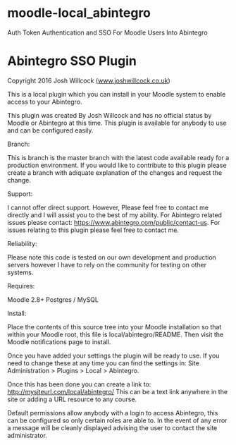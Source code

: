 # moodle-local_abintegro
Auth Token Authentication and SSO For Moodle Users Into Abintegro

Abintegro SSO Plugin
=======

Copyright 2016 Josh Willcock (www.joshwillcock.co.uk)

This is a local plugin which you can install in your Moodle system to enable access to your Abintegro.

This plugin was created By Josh Willcock and has no official status by Moodle
or Abintegro at this time. This plugin is available for anybody to use and can
be configured easily.


Branch:

This is branch is the master branch with the latest code available ready for a production
environment. If you would like to contribute to this plugin please create a branch with
adiquate explanation of the changes and request the change.

Support:

I cannot offer direct support. However, Please feel free to contact me directly and
I will assist you to the best of my ability. For Abintegro related issues please
contact: https://www.abintegro.com/public/contact-us. For issues relating to this plugin
please feel free to contact me.

Reliability:

Please note this code is tested on our own development and production servers however
I have to rely on the community for testing on other systems.

Requires:

Moodle 2.8+
Postgres / MySQL

Install:

Place the contents of this source tree into your Moodle installation so that
within your Moodle root, this file is local/abintegro/README. Then visit the
Moodle notifications page to install.

Once you have added your settings the plugin will be ready to use. If you need
to change these at any time you can find the settings in:
Site Administration > Plugins > Local > Abintegro.

Once this has been done you can create a link to: http://mysiteurl.com/local/abintegro/
This can be a text link anywhere in the site or adding a URL resource to any course.

Default permissions allow anybody with a login to access Abintegro, this can be configured
so only certain roles are able to. In the event of any error a message will be cleanly
displayed advising the user to contact the site administrator.
